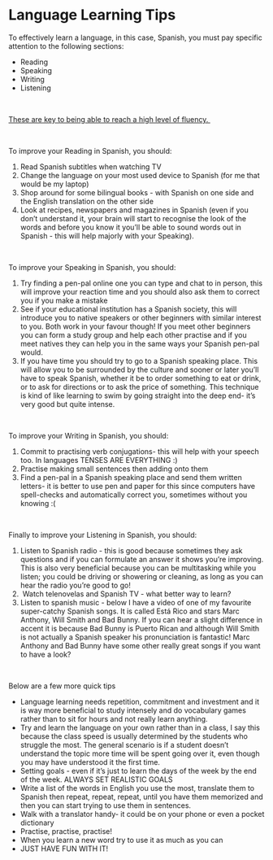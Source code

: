 <h1><strong>Language Learning Tips&nbsp;</strong></h1>
<p><span style="font-weight: 400;">To effectively learn a language, in this case, Spanish, you must pay specific attention to the following sections:&nbsp;</span></p>
<ul>
<li style="font-weight: 400;" aria-level="1"><span style="font-weight: 400;">Reading&nbsp;</span></li>
<li style="font-weight: 400;" aria-level="1"><span style="font-weight: 400;">Speaking</span></li>
<li style="font-weight: 400;" aria-level="1"><span style="font-weight: 400;">Writing&nbsp;</span></li>
<li style="font-weight: 400;" aria-level="1"><span style="font-weight: 400;">Listening&nbsp;</span></li>
</ul>
<p>&nbsp;</p>
<p><span style="text-decoration: underline;"><span style="font-weight: 400;">These are key to being able to reach a high level of fluency.&nbsp;</span></span></p>
<p>&nbsp;</p>
<p><span style="font-weight: 400;">To improve your Reading in Spanish, you should:&nbsp;</span></p>
<ol>
<li style="font-weight: 400;" aria-level="1"><span style="font-weight: 400;">Read Spanish subtitles when watching TV&nbsp;</span></li>
<li style="font-weight: 400;" aria-level="1"><span style="font-weight: 400;">Change the language on your most used device to Spanish (for me that would be my laptop)&nbsp;</span></li>
<li style="font-weight: 400;" aria-level="1"><span style="font-weight: 400;">Shop around for some bilingual books - with Spanish on one side and the English translation on the other side</span></li>
<li style="font-weight: 400;" aria-level="1"><span style="font-weight: 400;">Look at recipes, newspapers and magazines in Spanish (even if you don&rsquo;t understand it, your brain will start to recognise the look of the words and before you know it you&rsquo;ll be able to sound words out in Spanish - this will help majorly with your Speaking).&nbsp;</span></li>
</ol>
<p>&nbsp;</p>
<p><span style="font-weight: 400;">To improve your Speaking in Spanish, you should:&nbsp;</span></p>
<ol>
<li style="font-weight: 400;" aria-level="1"><span style="font-weight: 400;">Try finding a pen-pal online one you can type and chat to in person, this will improve your reaction time and you should also ask them to correct you if you make a mistake&nbsp;</span></li>
<li style="font-weight: 400;" aria-level="1"><span style="font-weight: 400;">See if your educational institution has a Spanish society, this will introduce you to native speakers or other beginners with similar interest to you. Both work in your favour though! If you meet other beginners you can form a study group and help each other practise and if you meet natives they can help you in the same ways your Spanish pen-pal would.&nbsp;</span></li>
<li style="font-weight: 400;" aria-level="1"><span style="font-weight: 400;">If you have time you should try to go to a Spanish speaking place. This will allow you to be surrounded by the culture and sooner or later you&rsquo;ll have to speak Spanish, whether it be to order something to eat or drink, or to ask for directions or to ask the price of something. This technique is kind of like learning to swim by going straight into the deep end- it&rsquo;s very good but quite intense.&nbsp;</span></li>
</ol>
<p>&nbsp;</p>
<p><span style="font-weight: 400;">To improve your Writing in Spanish, you should:&nbsp;</span></p>
<ol>
<li style="font-weight: 400;" aria-level="1"><span style="font-weight: 400;">Commit to practising verb conjugations- this will help with your speech too. In languages TENSES ARE EVERYTHING :)&nbsp;</span></li>
<li style="font-weight: 400;" aria-level="1"><span style="font-weight: 400;">Practise making small sentences then adding onto them&nbsp;</span></li>
<li style="font-weight: 400;" aria-level="1"><span style="font-weight: 400;">Find a pen-pal in a Spanish speaking place and send them written letters- it is better to use pen and paper for this since computers have spell-checks and automatically correct you, sometimes without you knowing :(&nbsp;</span></li>
</ol>
<p>&nbsp;</p>
<p><span style="font-weight: 400;">Finally to improve your Listening in Spanish, you should:&nbsp;</span></p>
<ol>
<li style="font-weight: 400;" aria-level="1"><span style="font-weight: 400;">Listen to Spanish radio - this is good because sometimes they ask questions and if you can formulate an answer it shows you&rsquo;re improving. This is also very beneficial because you can be multitasking while you listen; you could be driving or showering or cleaning, as long as you can hear the radio you&rsquo;re good to go!&nbsp;</span></li>
<li style="font-weight: 400;" aria-level="1"><span style="font-weight: 400;">&nbsp;Watch telenovelas and Spanish TV - what better way to learn?&nbsp;</span></li>
<li style="font-weight: 400;" aria-level="1"><span style="font-weight: 400;">Listen to spanish music - below I have a video of one of my favourite super-catchy Spanish songs. It is called Est&aacute; Rico and stars Marc Anthony, Will Smith and Bad Bunny. If you can hear a slight difference in accent it is because Bad Bunny is Puerto Rican and although Will Smith is not actually a Spanish speaker his pronunciation is fantastic! Marc Anthony and Bad Bunny have some other really great songs if you want to have a look?&nbsp;</span></li>
</ol>
<p>&nbsp;</p>
<p><span style="font-weight: 400;">Below are a few more quick tips&nbsp;</span></p>
<ul>
<li style="font-weight: 400;" aria-level="1"><span style="font-weight: 400;">Language learning needs repetition, commitment and investment and it is way more beneficial to study intensely and do vocabulary games rather than to sit for hours and not really learn anything.</span></li>
<li style="font-weight: 400;" aria-level="1"><span style="font-weight: 400;">Try and learn the language on your own rather than in a class, I say this because the class speed is usually determined by the students who struggle the most. The general scenario is if a student doesn&rsquo;t understand the topic more time will be spent going over it, even though you may have understood it the first time.</span></li>
<li style="font-weight: 400;" aria-level="1"><span style="font-weight: 400;">Setting goals - even if it&rsquo;s just to learn the days of the week by the end of the week. ALWAYS SET REALISTIC GOALS&nbsp;</span></li>
<li style="font-weight: 400;" aria-level="1"><span style="font-weight: 400;">Write a list of the words in English you use the most, translate them to Spanish then repeat, repeat, repeat, until you have them memorized and then you can start trying to use them in sentences.&nbsp;</span></li>
<li style="font-weight: 400;" aria-level="1"><span style="font-weight: 400;">Walk with a translator handy- it could be on your phone or even a pocket dictionary&nbsp;</span></li>
<li style="font-weight: 400;" aria-level="1"><span style="font-weight: 400;">Practise, practise, practise!</span></li>
<li style="font-weight: 400;" aria-level="1"><span style="font-weight: 400;">When you learn a new word try to use it as much as you can&nbsp;</span></li>
<li style="font-weight: 400;" aria-level="1"><span style="font-weight: 400;">JUST HAVE FUN WITH IT! </span></li>
</ul>
<p>&nbsp;</p>
<p>&nbsp;</p>
